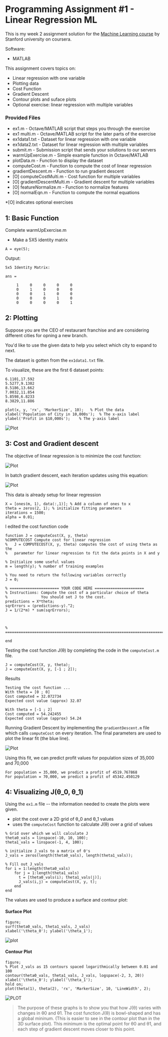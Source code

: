 # Programming Assignment #1 - Linear Regression ML

This is my week 2 assignment solution for the [Machine Learning course](https://www.coursera.org/learn/machine-learning/home/welcome) by Stanford university on coursera. 

Software:
- MATLAB

This assignment covers topics on:
- Linear regression with one variable
- Plotting data
- Cost Function
- Gradient Descent
- Contour plots and suface plots
- Optional exercise: linear regression with multiple variables

### Provided Files
- ex1.m - Octave/MATLAB script that steps you through the exercise
- ex1 multi.m - Octave/MATLAB script for the later parts of the exercise
- ex1data1.txt - Dataset for linear regression with one variable
- ex1data2.txt - Dataset for linear regression with multiple variables
- submit.m - Submission script that sends your solutions to our servers
- warmUpExercise.m - Simple example function in Octave/MATLAB
- plotData.m - Function to display the dataset
- computeCost.m - Function to compute the cost of linear regression
- gradientDescent.m - Function to run gradient descent
- [O] computeCostMulti.m - Cost function for multiple variables
- [O] gradientDescentMulti.m - Gradient descent for multiple variables
- [O] featureNormalize.m - Function to normalize features
- [O] normalEqn.m - Function to compute the normal equations

*[O] indicates optional exercises

## 1: Basic Function

Complete warmUpExercise.m
- Make a 5X5 identity matrix
```
A = eye(5);
```
Output:
```
5x5 Identity Matrix: 

ans =

     1     0     0     0     0
     0     1     0     0     0
     0     0     1     0     0
     0     0     0     1     0
     0     0     0     0     1
```

## 2: Plotting
Suppose you are the CEO of restaurant franchise and are considering different cities for opning a new branch.

You'd like to use the given data to help you select which city to expand to next.

The dataset is gotten from the `ex1data1.txt` file.

To visualize, these are the first 6 dataset points:
```
6.1101,17.592
5.5277,9.1302
8.5186,13.662
7.0032,11.854
5.8598,6.8233
8.3829,11.886
```

```
plot(x, y, 'rx', 'MarkerSize', 10);   % Plot the data
xlabel('Population of City in 10,000s');  % The x-axis label
ylabel('Profit in $10,000s');    % The y-axis label
```
![Plot](population.JPG)

## 3: Cost and Gradient descent
The objective of linear regression is to minimize the cost function:

![Plot](cost_function_equation.JPG)

In batch gradient descent, each iteration updates using this equation:

![Plot](GD_iteration_equation.JPG)

This data is already setup for linear regression
```
X = [ones(m, 1), data(:,1)]; % Add a column of ones to x
theta = zeros(2, 1); % initialize fitting parameters
iterations = 1500;
alpha = 0.01;
```
I edited the cost function code
```
function J = computeCost(X, y, theta)
%COMPUTECOST Compute cost for linear regression
%   J = COMPUTECOST(X, y, theta) computes the cost of using theta as the
%   parameter for linear regression to fit the data points in X and y

% Initialize some useful values
m = length(y); % number of training examples

% You need to return the following variables correctly 
J = 0;

% ====================== YOUR CODE HERE ======================
% Instructions: Compute the cost of a particular choice of theta
%               You should set J to the cost.
predictions = X*theta;
sqrErrors = (predictions-y).^2;
J = 1/(2*m) * sum(sqrErrors);



% =========================================================================

end
```

Testing the cost function J(θ) by completing the code in the `computeCost.m` file.
```
J = computeCost(X, y, theta);
J = computeCost(X, y, [-1 ; 2]);
```

Results
```
Testing the cost function ...
With theta = [0 ; 0]
Cost computed = 32.072734
Expected cost value (approx) 32.07

With theta = [-1 ; 2]
Cost computed = 54.242455
Expected cost value (approx) 54.24
```
Running Gradient Descent by implementing the `gradientDescent.m` file which calls `computeCost` on every iteration. The final parameters are used to plot the linear fit (the blue line).

![Plot](population_lin_fit.JPG)

Using this fit, we can predict profit values for population sizes of 35,000 and 70,000
```
For population = 35,000, we predict a profit of 4519.767868
For population = 70,000, we predict a profit of 45342.450129
```

## 4: Visualizing J(θ_0, θ_1)
Using the `ex1.m` file -- the information needed to create the plots were given.

- plot the cost over a 2D grid of θ_0 and θ_1 values
- uses the `computeCost` function to calculate J(θ) over a grid of values
```
% Grid over which we will calculate J
theta0_vals = linspace(-10, 10, 100);
theta1_vals = linspace(-1, 4, 100);

% initialize J_vals to a matrix of 0's
J_vals = zeros(length(theta0_vals), length(theta1_vals));

% Fill out J_vals
for i = 1:length(theta0_vals)
    for j = 1:length(theta1_vals)
	  t = [theta0_vals(i); theta1_vals(j)];
	  J_vals(i,j) = computeCost(X, y, t);
    end
end
```
The values are used to produce a surface and contour plot:
#### Surface Plot
```
figure;
surf(theta0_vals, theta1_vals, J_vals)
xlabel('\theta_0'); ylabel('\theta_1');
```

![plot](surface_plot.JPG)
#### Contour Plot
```
figure;
% Plot J_vals as 15 contours spaced logarithmically between 0.01 and 100
contour(theta0_vals, theta1_vals, J_vals, logspace(-2, 3, 20))
xlabel('\theta_0'); ylabel('\theta_1');
hold on;
plot(theta(1), theta(2), 'rx', 'MarkerSize', 10, 'LineWidth', 2);
```
![PLOT](contour_plot.JPG)

> The purpose of these graphs is to show you that how J(θ) varies with
changes in θ0 and θ1. The cost function J(θ) is bowl-shaped and has a global
mininum. (This is easier to see in the contour plot than in the 3D surface
plot). This minimum is the optimal point for θ0 and θ1, and each step of
gradient descent moves closer to this point.